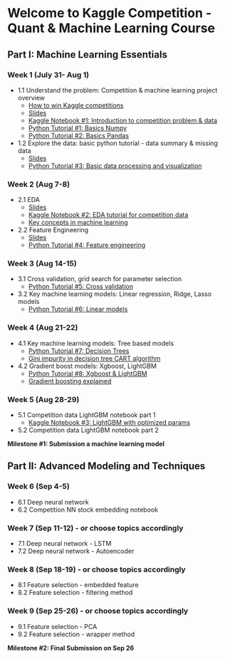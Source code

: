 # Welcome to Kaggle Competition - Quant & Machine Learning Course


## Part I: Machine Learning Essentials

### Week 1 (July 31- Aug 1)
- 1.1 Understand the problem: Competition & machine learning project overview
	- [How to win Kaggle competitions](https://docs.google.com/document/d/14KDMW_o1yflcZd4E0PSlKxzI68zdHG20Qz6X5wmkgSA/edit?usp=sharing)
	- [Slides](https://docs.google.com/presentation/d/1cYZACKaB7e2vRZAv8Oe1GcVy6U_xBeOoeptJsl3KZtI/edit?usp=sharing)
	- [Kaggle Notebook #1: Introduction to competition problem & data](https://www.kaggle.com/jiashenliu/introduction-to-financial-concepts-and-data)
	- [Python Tutorial #1: Basics Numpy](https://github.com/amenda860111/Kaggle-Competition-Quant-and-Machine-Learning-Course-/blob/main/notebooks/tutorial_1_basic_numpy.ipynb)
	- [Python Tutorial #2: Basics Pandas](https://github.com/amenda860111/Kaggle-Competition-Quant-and-Machine-Learning-Course-/blob/main/notebooks/tutorial_2_basic_pandas.ipynb)
- 1.2 Explore the data: basic python tutorial - data summary & missing data
	- [Slides](https://docs.google.com/presentation/d/1Dwzv1t2ZEr7j9I6jOQPxMv0hqFkb91VhaRGmIkUAb-Q/edit?usp=sharing)
	- [Python Tutorial #3: Basic data processing and visualization](https://github.com/amenda860111/Kaggle-Competition-Quant-and-Machine-Learning-Course-/blob/main/notebooks/tutorial_3_data_preprocessing_visualization.ipynb)
### Week 2 (Aug 7-8)
- 2.1 EDA
	- [Slides](https://docs.google.com/presentation/d/13gwvLolY0Ug_WKROeVYpHpblWhNhvmj3DskSxsu3Ta0/edit?usp=sharing)
	- [Kaggle Notebook #2: EDA tutorial for competition data](https://www.kaggle.com/gunesevitan/optiver-realized-volatility-prediction-eda)
	- [Key concepts in machine learning](https://towardsdatascience.com/machine-learning-basics-part-1-a36d38c7916)
- 2.2 Feature Engineering
	- [Slides](https://docs.google.com/presentation/d/1R8DDZf6qIG2eKTtfGcW6kph-fpTm6m3NyQkYVNk77rg/edit?usp=sharing)
	- [Python Tutorial #4: Feature engineering](https://github.com/amenda860111/Kaggle-Competition-Quant-and-Machine-Learning-Course-/blob/main/notebooks/tutorial_4_feature_engineering.ipynb)


### Week 3 (Aug 14-15)
- 3.1 Cross validation, grid search for parameter selection
	- [Python Tutorial #5: Cross validation](https://github.com/amenda860111/Kaggle-Competition-Quant-and-Machine-Learning-Course-/blob/main/notebooks/tutorial_5_cross_validation.ipynb) 
- 3.2 Key machine learning models: Linear regression, Ridge, Lasso models
	- [Python Tutorial #6: Linear models](https://github.com/amenda860111/Kaggle-Competition-Quant-and-Machine-Learning-Course-/blob/main/notebooks/tutorial_6_linear%20models.ipynb)

### Week 4 (Aug 21-22)
- 4.1 Key machine learning models: Tree based models
	- [Python Tutorial #7: Decision Trees](https://github.com/amenda860111/Kaggle-Competition-Quant-and-Machine-Learning-Course-/blob/main/notebooks/tutorial_7_decision_tree.ipynb)
	- [Gini impurity in decision tree CART algorithm](https://victorzhou.com/blog/gini-impurity/)
- 4.2 Gradient boost models: Xgboost, LightGBM
	- [Python Tutorial #8: Xgboost & LightGBM](https://github.com/amenda860111/Kaggle-Competition-Quant-and-Machine-Learning-Course-/blob/main/notebooks/tutorial_8_xgboost_LightGBM.ipynb)
	- [Gradient boosting explained](https://machinelearningmastery.com/gentle-introduction-gradient-boosting-algorithm-machine-learning/)

### Week 5 (Aug 28-29)
- 5.1 Competition data LightGBM notebook part 1
	- [Kaggle Notebook #3: LightGBM with optimized params](https://www.kaggle.com/tommy1028/lightgbm-starter-with-feature-engineering-idea)
- 5.2 Competition data LightGBM notebook part 2

**Milestone #1: Submission a machine learning model**


## Part II: Advanced Modeling and Techniques

### Week 6 (Sep 4-5)
- 6.1 Deep neural network
- 6.2 Competition NN stock embedding notebook
### Week 7 (Sep 11-12) - or choose topics accordingly 
- 7.1 Deep neural network - LSTM
- 7.2 Deep neural network - Autoencoder
### Week 8 (Sep 18-19) - or choose topics accordingly
- 8.1 Feature selection - embedded feature
- 8.2 Feature selection - filtering method
### Week 9 (Sep 25-26) - or choose topics accordingly
- 9.1 Feature selection - PCA
- 9.2 Feature selection - wrapper method

**Milestone #2: Final Submission on Sep 26**
